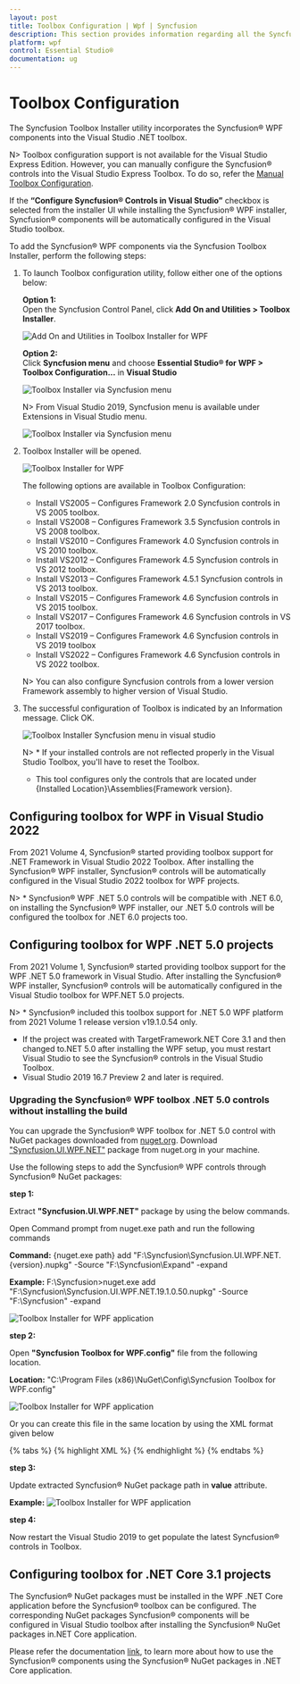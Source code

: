 ```yaml
---
layout: post
title: Toolbox Configuration | Wpf | Syncfusion
description: This section provides information regarding all the Syncfusion Essential Studio® utilities and its usage
platform: wpf
control: Essential Studio®
documentation: ug
---
```


# Toolbox Configuration

The Syncfusion Toolbox Installer utility incorporates the Syncfusion® WPF components into the Visual Studio .NET toolbox.

N> Toolbox configuration support is not available for the Visual Studio Express Edition. However, you can manually configure the Syncfusion® controls into the Visual Studio Express Toolbox. To do so, refer the [Manual Toolbox Configuration](https://help.syncfusion.com/common/faq/how-to-configure-the-toolbox-of-visual-studio-manually).

If the <b>“Configure Syncfusion® Controls in Visual Studio”</b> checkbox is selected from the installer UI while installing the Syncfusion® WPF installer, Syncfusion® components will be automatically configured in the Visual Studio toolbox.

To add the Syncfusion® WPF components via the Syncfusion Toolbox Installer, perform the following steps:

1. To launch Toolbox configuration utility, follow either one of the options below:

   **Option 1:**   
   Open the Syncfusion Control Panel, click **Add On and Utilities > Toolbox Installer**.
   
   ![Add On and Utilities in Toolbox Installer for WPF](toolbox-configuration_images/wpf-toolbox-installer-add-on-and-utilities.png)
   
   **Option 2:**  
   Click **Syncfusion menu** and choose **Essential Studio® for WPF > Toolbox Configuration...** in **Visual Studio**

   ![Toolbox Installer via Syncfusion menu](toolbox-configuration_images/syncfusion-menu-toolbox.png)

   N> From Visual Studio 2019, Syncfusion menu is available under Extensions in Visual Studio menu.

   ![Toolbox Installer via Syncfusion menu](toolbox-configuration_images/syncfusion-menu-toolbox-2019.png)

2. Toolbox Installer will be opened.

   ![Toolbox Installer for WPF](toolbox-configuration_images/wpf-toolbox-configuration.png)

   The following options are available in Toolbox Configuration:

   * Install VS2005 – Configures Framework 2.0 Syncfusion controls in VS 2005 toolbox.
   * Install VS2008 – Configures Framework 3.5 Syncfusion controls in VS 2008 toolbox.
   * Install VS2010 – Configures Framework 4.0 Syncfusion controls in VS 2010 toolbox.
   * Install VS2012 – Configures Framework 4.5 Syncfusion controls in VS 2012 toolbox.
   * Install VS2013 – Configures Framework 4.5.1 Syncfusion controls in VS 2013 toolbox.
   * Install VS2015 – Configures Framework 4.6 Syncfusion controls in VS 2015 toolbox.
   * Install VS2017 – Configures Framework 4.6 Syncfusion controls in VS 2017 toolbox.
   * Install VS2019 – Configures Framework 4.6 Syncfusion controls in VS 2019 toolbox
   * Install VS2022 – Configures Framework 4.6 Syncfusion controls in VS 2022 toolbox.
   
    N> You can also configure Syncfusion controls from a lower version Framework assembly to higher version of Visual Studio.
   
3. The successful configuration of Toolbox is indicated by an Information message. Click OK.

   ![Toolbox Installer Syncfusion menu in visual studio](toolbox-configuration_images/toolbox-installer-in-syncfusion-menu-in-visual-studio.png)
   
   
   N> * If your installed controls are not reflected properly in the Visual Studio Toolbox, you'll have to reset the Toolbox.
   * This tool configures only the controls that are located under {Installed Location}\Assemblies\{Framework version}. 

## Configuring toolbox for WPF in Visual Studio 2022   

From 2021 Volume 4, Syncfusion® started providing toolbox support for .NET Framework in Visual Studio 2022 Toolbox. After installing the Syncfusion® WPF installer, Syncfusion® controls will be automatically configured in the Visual Studio 2022 toolbox for WPF projects.

N> * Syncfusion® WPF .NET 5.0 controls will be compatible with .NET 6.0, on installing the Syncfusion® WPF installer, our .NET 5.0 controls will be configured the toolbox for .NET 6.0 projects too.
   
## Configuring toolbox for WPF .NET 5.0 projects

From 2021 Volume 1, Syncfusion® started providing toolbox support for the WPF .NET 5.0 framework in Visual Studio. After installing the Syncfusion® WPF installer, Syncfusion® controls will be automatically configured in the Visual Studio toolbox for WPF.NET 5.0 projects.

N> * Syncfusion® included this toolbox support for .NET 5.0 WPF platform from 2021 Volume 1 release version v19.1.0.54 only. 
* If the project was created with TargetFramework.NET Core 3.1 and then changed to.NET 5.0 after installing the WPF setup, you must restart Visual Studio to see the Syncfusion® controls in the Visual Studio Toolbox. 
* Visual Studio 2019 16.7 Preview 2 and later is required.

### Upgrading the Syncfusion® WPF toolbox .NET 5.0 controls without installing the build

You can upgrade the Syncfusion® WPF toolbox for .NET 5.0 control with NuGet packages downloaded from [nuget.org](https://www.nuget.org/). Download ["Syncfusion.UI.WPF.NET"](https://www.nuget.org/packages/Syncfusion.UI.WPF.NET/) package from nuget.org in your machine.

Use the following steps to add the Syncfusion® WPF controls through Syncfusion® NuGet packages:

**step 1:** 
   
   Extract **"Syncfusion.UI.WPF.NET"** package by using the below commands.
	
   Open Command prompt from nuget.exe path and run the following commands
	
   **Command:** {nuget.exe path} add "F:\Syncfusion\Syncfusion.UI.WPF.NET.{version}.nupkg" -Source "F:\Syncfusion\Expand" -expand
	
   **Example:** F:\Syncfusion>nuget.exe add "F:\Syncfusion\Syncfusion.UI.WPF.NET.19.1.0.50.nupkg" -Source "F:\Syncfusion" -expand
	
   ![Toolbox Installer for WPF application](toolbox-configuration_images/wpf-net-50-toolbox-package-extract.png)
	
**step 2:** 

   Open **"Syncfusion Toolbox for WPF.config"** file from the following location.
	
   **Location:** "C:\Program Files (x86)\NuGet\Config\Syncfusion Toolbox for WPF.config"
	
   ![Toolbox Installer for WPF application](toolbox-configuration_images/wpf-net-50-toolbox.png)

   Or you can create this file in the same location by using the XML format given below
    
{% tabs %}
{% highlight XML %}
     <?xml version="1.0" encoding="utf-8"?>
      <configuration>
        <fallbackPackageFolders>
          <add key="Syncfusion Toolbox Local NuGet Packages {version}" value="F:\Syncfusion" />
        </fallbackPackageFolders>
      </configuration>
{% endhighlight %}
{% endtabs %}
	
**step 3:**
   
   Update extracted Syncfusion® NuGet package path in **value** attribute.
	
   **Example:**
   ![Toolbox Installer for WPF application](toolbox-configuration_images/wpf-net-50-toolbox-package-update.png)
	
**step 4:**
   
   Now restart the Visual Studio 2019 to get populate the latest Syncfusion® controls in Toolbox.

## Configuring toolbox for .NET Core 3.1 projects

The Syncfusion® NuGet packages must be installed in the WPF .NET Core application before the Syncfusion® toolbox can be configured. The corresponding NuGet packages Syncfusion® components will be configured in Visual Studio toolbox after installing the Syncfusion® NuGet packages in.NET Core application. 

Please refer the documentation [link](../installation/install-nuget-packages), to learn more about how to use the Syncfusion® components using the Syncfusion® NuGet packages in .NET Core application.
   
